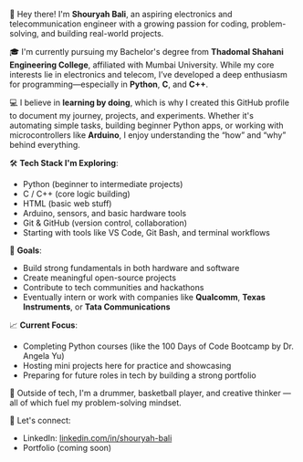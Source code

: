 👋 Hey there! I'm **Shouryah Bali**, an aspiring electronics and telecommunication engineer with a growing passion for coding, problem-solving, and building real-world projects.

🎓 I'm currently pursuing my Bachelor's degree from **Thadomal Shahani Engineering College**, affiliated with Mumbai University. While my core interests lie in electronics and telecom, I’ve developed a deep enthusiasm for programming—especially in **Python**, **C**, and **C++**.

💻 I believe in **learning by doing**, which is why I created this GitHub profile to document my journey, projects, and experiments. Whether it's automating simple tasks, building beginner Python apps, or working with microcontrollers like **Arduino**, I enjoy understanding the “how” and “why” behind everything.

🛠️ **Tech Stack I'm Exploring**:
- Python (beginner to intermediate projects)
- C / C++ (core logic building)
- HTML (basic web stuff)
- Arduino, sensors, and basic hardware tools
- Git & GitHub (version control, collaboration)
- Starting with tools like VS Code, Git Bash, and terminal workflows

🚀 **Goals**:
- Build strong fundamentals in both hardware and software
- Create meaningful open-source projects
- Contribute to tech communities and hackathons
- Eventually intern or work with companies like **Qualcomm**, **Texas Instruments**, or **Tata Communications**

📈 **Current Focus**:
- Completing Python courses (like the 100 Days of Code Bootcamp by Dr. Angela Yu)
- Hosting mini projects here for practice and showcasing
- Preparing for future roles in tech by building a strong portfolio

🏀 Outside of tech, I'm a drummer, basketball player, and creative thinker — all of which fuel my problem-solving mindset.

🔗 Let's connect:
- LinkedIn: [linkedin.com/in/shouryah-bali](https://www.linkedin.com/in/shouryah-bali-110138231)
- Portfolio (coming soon)
